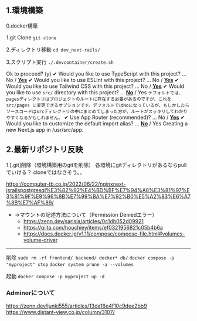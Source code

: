 ## 1.環境構築
0.docker構築

1.git Clone
`git clone`

2.ディレクトリ移動
`cd dev_next-rails/`

3.スクリプト実行
`./.devcontainer/create.sh`

Ok to proceed? (y) 
✔ Would you like to use TypeScript with this project? … No / <u>**Yes**</u>
✔ Would you like to use ESLint with this project? … No / <u>**Yes**</u>
✔ Would you like to use Tailwind CSS with this project? … No / <u>**Yes**</u>
✔ Would you like to use `src/` directory with this project? … <u>**No**</u> / Yes
    `デフォルトでは、pagesディレクトリはプロジェクトのルートに存在する必要があるのですが、これを src/pages に変更できるオプションです。デフォルトではNoになっているが、もしかしたらソースコードはsrcディレクトリの中にまとめてしまった方が、ルートがスッキリしてわかりやすくなるかもしれません。`
✔ Use App Router (recommended)? … No / <u>**Yes**</u>
✔ Would you like to customize the default import alias? … <u>**No**</u> / Yes
Creating a new Next.js app in /usr/src/app.

## 2.最新リポジトリ反映

1.[.git]削除（環境構築用のgitを削除）
各環境にgitディレクトリがあるならpullでいける？
cloneではなさそう。。

https://computer-tb.co.jp/2022/06/22/nginxnext-jsrailspostgresql%E3%82%92%E4%BD%BF%E7%94%A8%E3%81%97%E3%81%9F%E9%96%8B%E7%99%BA%E7%92%B0%E5%A2%83%E6%A7%8B%E7%AF%89/
- →マウントの記述方法について（Permission Deniedエラー）
    - https://zenn.dev/sarisia/articles/0c1db052d09921
    - https://qiita.com/houchiey/items/ef0321956821c05b4b6a
    - https://docs.docker.jp/v1.11/compose/compose-file.html#volumes-volume-driver



-----------------

削除
`sudo rm -rf frontend/ backend/ docker* db/`
`docker compose -p "myproject" stop`
`docker system prune -a --volumes`

起動
`docker compose -p myproject up -d`


### Adminerについて
https://zenn.dev/junki555/articles/13da16e4f10c9dee2bb9
https://www.distant-view.co.jp/column/3107/
